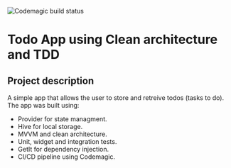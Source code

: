 ![Codemagic build status](https://api.codemagic.io/apps/62674993eb4a9ace2124b774/62674993eb4a9ace2124b773/status_badge.svg)
# Todo App using Clean architecture and TDD

## Project description
A simple app that allows the user to store and retreive todos (tasks to do). 
The app was built using:
- Provider for state managment.
- Hive for local storage.
- MVVM and clean architecture.
- Unit, widget and integration tests.
- GetIt for dependency injection.
- CI/CD pipeline using Codemagic.

